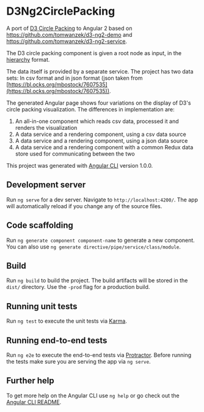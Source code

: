 # D3Ng2CirclePacking

A port of [D3 Circle Packing](https://bl.ocks.org/mbostock/ca5b03a33affa4160321) 
to Angular 2 based on https://github.com/tomwanzek/d3-ng2-demo 
and https://github.com/tomwanzek/d3-ng2-service.

The D3 circle packing component is given a root node as input, in the [hierarchy](https://github.com/d3/d3-hierarchy/blob/master/README.md#hierarchy) format. 

The data itself is provided by a separate service. The project has two data sets: In csv format and in json format (json taken from [https://bl.ocks.org/mbostock/7607535](https://bl.ocks.org/mbostock/7607535)).

The generated Angular page shows four variations on the display of D3's circle packing visualization. The differences in implementation are:

1. An all-in-one component which reads csv data, processed it and renders the visualization
2. A data service and a rendering component, using a csv data source
3. A data service and a rendering component, using a json data source
4. A data service and a rendering component with a common Redux data store used for communicating between the two

This project was generated with [Angular CLI](https://github.com/angular/angular-cli) version 1.0.0.

## Development server

Run `ng serve` for a dev server. Navigate to `http://localhost:4200/`. The app will automatically reload if you change any of the source files.

## Code scaffolding

Run `ng generate component component-name` to generate a new component. You can also use `ng generate directive/pipe/service/class/module`.

## Build

Run `ng build` to build the project. The build artifacts will be stored in the `dist/` directory. Use the `-prod` flag for a production build.

## Running unit tests

Run `ng test` to execute the unit tests via [Karma](https://karma-runner.github.io).

## Running end-to-end tests

Run `ng e2e` to execute the end-to-end tests via [Protractor](http://www.protractortest.org/).
Before running the tests make sure you are serving the app via `ng serve`.

## Further help

To get more help on the Angular CLI use `ng help` or go check out the [Angular CLI README](https://github.com/angular/angular-cli/blob/master/README.md).
